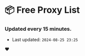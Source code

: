 # :package: Free Proxy List
### Updated every 15 minutes.

- Last updated: `2024-08-25 23:25`

:heart:
